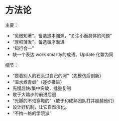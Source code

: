 # 方法论

主要：

- “见微知著”，备选追本溯源，“关注小而具体的问题”
- “厚积薄发”，备选循序渐进
- “知行合一”
- 缺一个表达 work smartly的成语。Update 化繁为简


细节：

- “摸着别人的石头过自己的河”（先模仿后创新）
- “温水煮青蛙”（逐步推进）
- 先慢后快/集中突破，批量复制
- 敢于大踏步的前进后退
- “光脚的不怕穿鞋的”（敢于和成熟团队打并超越他们）
- 设计好机制，让它自然演化。
- “不拘一格的学院派”
